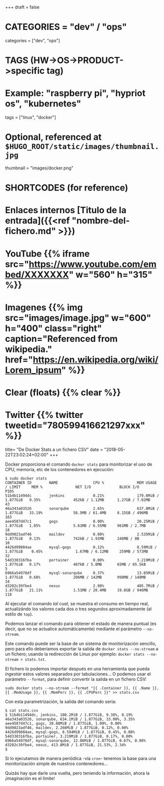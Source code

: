 +++
draft = false

# CATEGORIES = "dev" / "ops"
categories = ["dev", "ops"]
# TAGS (HW->OS->PRODUCT->specific tag)
# Example: "raspberry pi", "hypriot os", "kubernetes"

tags = ["linux", "docker"]

# Optional, referenced at `$HUGO_ROOT/static/images/thumbnail.jpg`
thumbnail = "images/docker.png"

# SHORTCODES (for reference)

# Enlaces internos [Titulo de la entrada]({{<ref "nombre-del-fichero.md" >}})

# YouTube {{% iframe src="https://www.youtube.com/embed/XXXXXXX" w="560" h="315" %}}
# Imagenes {{% img src="images/image.jpg" w="600" h="400" class="right" caption="Referenced from wikipedia." href="https://en.wikipedia.org/wiki/Lorem_ipsum" %}}
# Clear (floats) {{% clear %}}
# Twitter {{% twitter tweetid="780599416621297xxx" %}}

title=  "De Docker Stats a un fichero CSV"
date = "2018-05-22T23:02:24+02:00"
+++

Docker proporciona el comando `docker stats` para monitorizar el uso de CPU, memoria, etc de los contenedores en ejecución:

<!--more-->

```shell
$ sudo docker stats
CONTAINER ID        NAME                CPU %               MEM USAGE / LIMIT     MEM %               NET I/O             BLOCK I/O           PIDS
51b4b11494dc        jenkins             0.21%               179.6MiB / 1.877GiB   9.35%               452kB / 1.12MB      1.27GB / 7.02MB     43
46a343a03526        sonarqube           2.65%               637.8MiB / 1.877GiB   33.19%              58.5MB / 61.4MB     8.15GB / 496MB      163
aee4587d47c1        gogs                0.00%               20.25MiB / 1.877GiB   1.05%               5.61MB / 6.55MB     961MB / 2.7MB       18
9dd9023adf46        maildev             0.00%               2.535MiB / 1.877GiB   0.13%               742kB / 1.91MB      246MB / 0B          10
4426d99884ae        mysql-gogs          0.12%               8.59MiB / 1.877GiB    0.45%               1.67MB / 6.12MB     259MB / 573MB       32
54d330316fba        portainer           0.00%               3.219MiB / 1.877GiB   0.17%               487kB / 5.8MB       65MB / 65.5kB       5
6966a54978df        mysql-sonarqube     0.37%               13.05MiB / 1.877GiB   0.68%               206MB / 142MB       998MB / 148MB       34
d3202c39fbe4        nexus               2.98%               405.7MiB / 1.877GiB   21.11%              1.51MB / 20.4MB     19.8GB / 946MB      118
```

Al ejecutar el comando _tal cual_, se muestra el consumo en tiempo real, actualizándo los valores cada dos o tres segundos aproximadamente (al estilo de `top`).

Podemos lanzar el comando para obtener el estado de manera puntual (es decir, que no se actualice automáticamente) mediante el parámetro `--no-stream`.

Este comando puede ser la base de un sistema de monitorización sencillo, pero para ello deberíamos exportar la salida de `docker stats --no-stream` a un fichero; usando la redirección de Linux por ejemplo: `docker stats --no-stream > stats.txt`.

El fichero lo podemos importar después en una herramienta que pueda _ingestar_ estos valores separados por tabulaciones... O podemos usar el parámetro `--format`, para definir convertir la salida en un fichero CSV:

```shell
sudo docker stats --no-stream --format "{{ .Container }}, {{ .Name }}, {{ .MemUsage }}, {{ .MemPerc }}, {{ .CPUPerc }}" >> stats.csv
```

Con esta parametrización, la salida del comando sería:

```shell
$ cat stats.csv
$ 51b4b11494dc, jenkins, 180.2MiB / 1.877GiB, 9.38%, 0.19%
46a343a03526, sonarqube, 634.1MiB / 1.877GiB, 33.00%, 3.35%
aee4587d47c1, gogs, 20.88MiB / 1.877GiB, 1.09%, 0.00%
9dd9023adf46, maildev, 2.266MiB / 1.877GiB, 0.12%, 0.00%
4426d99884ae, mysql-gogs, 8.594MiB / 1.877GiB, 0.45%, 0.08%
54d330316fba, portainer, 3.219MiB / 1.877GiB, 0.17%, 0.00%
6966a54978df, mysql-sonarqube, 12.86MiB / 1.877GiB, 0.67%, 0.08%
d3202c39fbe4, nexus, 413.8MiB / 1.877GiB, 21.53%, 2.34%
$
```

Si lo ejecutamos de manera periódica -vía `cron`- tenemos la base para una monitorización simple de nuestros contenedores...

Quizás hay que darle una vuelta, pero teniendo la información, ahora la ¡imaginación es el límite!